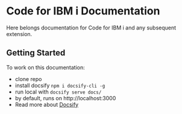 # Code for IBM i Documentation

Here belongs documentation for Code for IBM i and any subsequent extension.

## Getting Started

To work on this documentation:

- clone repo
- install docsify ```npm i docsify-cli -g```
- run local with ```docsify serve docs/```
- by default, runs on http://localhost:3000
- Read more about [Docsify](https://docsify.js.org/#/)
